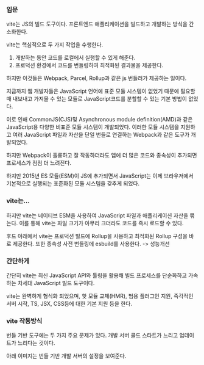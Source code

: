 ### 입문

vite는 JS의 빌드 도구이다.
프론트엔드 애플리케이션을 빌드하고 개발하는 방식을 간소화한다.

vite는 핵심적으로 두 가지 작업을 수행한다.

1. 개발하는 동안 코드를 로컬에서 실행할 수 있게 해준다.
2. 프로덕션 환경에서 코드를 번들링하여 최적화된 결과물을 제공한다.

하지만 이것들은 Webpack, Parcel, Rollup과 같은 js 번들러가 제공하는 일이다.

지금까지 웹 개발자들은 JavaScript 언어에 표준 모듈 시스템이 없었기 때문에 필요할 때 내보내고 가져올 수 있는 모듈로 JavaScript코드를 분할할 수 있는 기본 방법이 없었다.

이로 인해 CommonJS(CJS)및 Asynchronous module definition(AMD)과 같은 JavaScript용 다양한 비표준 모듈 시스템이 개발되었다. 이러한 모듈 시스템을 지원하고 여러 JavaScript 파일과 자산을 단일 번들로 연결하는 Webpack과 같은 도구가 개발되었다.

하지만 Webpack이 훌륭하고 잘 작동하더라도 앱에 더 많은 코드와 종속성이 추가되면 프로세스가 점점 더 느려진다.

하지만 2015년 ES 모듈(ESM)이 JS에 추가되면서 JavaScript는 이제 브라우저에서 기본적으로 실행되는 표준화된 모듈 시스템을 갖추게 되었다.

### vite는...

하지만 vite는 네이티브 ESM을 사용하여 JavaScript 파일과 애플리케이션 자산을 묶는다. 이를 통해 vite는 파일 크기가 아무리 크더라도 코드를 즉시 로드할 수 있다.

후드 아래에서 vite는 프로덕션 빌드에 Rollup을 사용하고 최적화된 Rollup 구성을 바로 제공한다.
또한 종속성 사전 번들링에 esbuild를 사용한다. -> 성능개선

### 간단하게

간단히 vite는 최신 JavaScript API와 툴링을 활용해 빌드 프로세스를 단순화하고 가속하는 차세대 JavaScript 빌드 도구이다.

vite는 완벽하게 형식화 되었으며, 핫 모듈 교체(HMR), 범용 플러그인 지원, 즉각적인 서버 시작, TS, JSX, CSS등에 대한 기본 지원 등을 한다.

### vite 작동방식

번들 기반 도구에는 두 가지 주요 문제가 있다. 개발 서버 콜드 스타트가 느리고 업데이트가 느리다는 것이다.

아래 이미지는 번들 기반 개발 서버의 설정을 보여준다.

